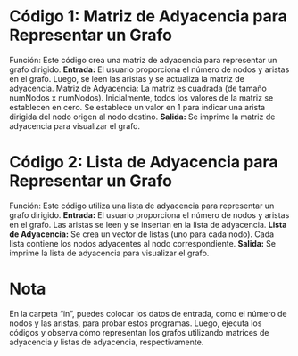 # Código 1: Matriz de Adyacencia para Representar un Grafo
Función: Este código crea una matriz de adyacencia para representar un grafo dirigido.
**Entrada:**
El usuario proporciona el número de nodos y aristas en el grafo.
Luego, se leen las aristas y se actualiza la matriz de adyacencia.
Matriz de Adyacencia:
La matriz es cuadrada (de tamaño numNodos x numNodos).
Inicialmente, todos los valores de la matriz se establecen en cero.
Se establece un valor en 1 para indicar una arista dirigida del nodo origen al nodo destino.
**Salida:**
Se imprime la matriz de adyacencia para visualizar el grafo.
# Código 2: Lista de Adyacencia para Representar un Grafo
Función: Este código utiliza una lista de adyacencia para representar un grafo dirigido.
**Entrada:**
El usuario proporciona el número de nodos y aristas en el grafo.
Las aristas se leen y se insertan en la lista de adyacencia.
**Lista de Adyacencia:**
Se crea un vector de listas (uno para cada nodo).
Cada lista contiene los nodos adyacentes al nodo correspondiente.
**Salida:**
Se imprime la lista de adyacencia para visualizar el grafo.
# Nota
En la carpeta “in”, puedes colocar los datos de entrada, como el número de nodos y las 
aristas, para probar estos programas. Luego, ejecuta los códigos y observa cómo representan los 
grafos utilizando matrices de adyacencia y listas de adyacencia, respectivamente.
